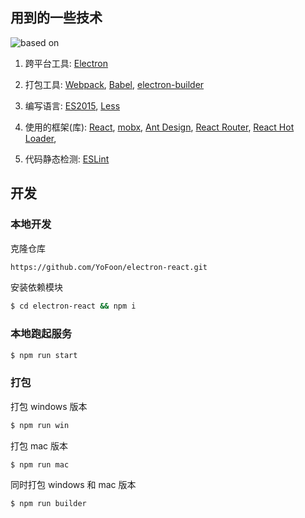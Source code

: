## 用到的一些技术

![based on](https://qnm.hunliji.com/o_1cl1983n812pe60c1o9a1k3ifq8h.png)

1. 跨平台工具: [Electron](http://electron.atom.io/)

2. 打包工具: [Webpack](http://webpack.github.io/docs/), [Babel](https://babeljs.io), [electron-builder](https://github.com/electron-userland/electron-builder)

3. 编写语言: [ES2015](https://babeljs.io/docs/learn-es2015/), [Less](http://lesscss.cn/)

4. 使用的框架(库): [React](https://facebook.github.io/react/), [mobx](https://cn.mobx.js.org/),
   [Ant Design](https://ant.design/),
   [React Router](https://github.com/reactjs/react-router),
   [React Hot Loader](https://github.com/gaearon/react-hot-loader),

5. 代码静态检测: [ESLint](http://eslint.org/)

## 开发

### 本地开发

克隆仓库

```bash
https://github.com/YoFoon/electron-react.git
```

安装依赖模块

```bash
$ cd electron-react && npm i
```

### 本地跑起服务

```bash
$ npm run start
```

### 打包

打包 windows 版本

```bash
$ npm run win
```

打包 mac 版本

```bash
$ npm run mac
```

同时打包 windows 和 mac 版本

```bash
$ npm run builder
```
